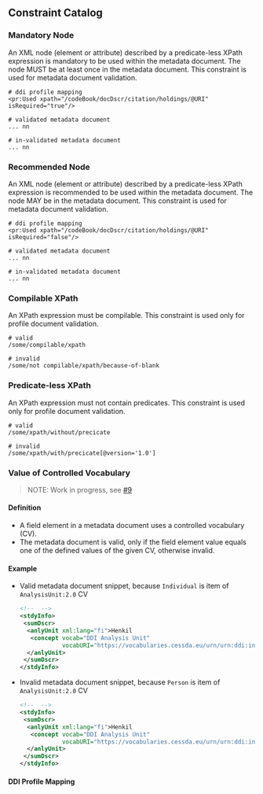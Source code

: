 ## Constraint Catalog

### Mandatory Node

An XML node (element or attribute) described by a predicate-less XPath expression is mandatory to be used within the metadata document. 
The node MUST be at least once in the metadata document. This constraint is used for metadata document validation.

```
# ddi profile mapping
<pr:Used xpath="/codeBook/docDscr/citation/holdings/@URI" isRequired="true"/>
```

```
# validated metadata document
... nn
```

```
# in-validated metadata document
... nn
```


### Recommended Node

An XML node (element or attribute) described by a predicate-less XPath expression is recommended to be used within the metadata document.
The node MAY be in the metadata document. This constraint is used for metadata document validation.

```
# ddi profile mapping
<pr:Used xpath="/codeBook/docDscr/citation/holdings/@URI" isRequired="false"/>
```

```
# validated metadata document
... nn
```

```
# in-validated metadata document
... nn
```



### Compilable XPath

An XPath expression must be compilable. This constraint is used only for profile document validation.

```
# valid
/some/compilable/xpath
```

```
# invalid
/some/not compilable/xpath/because-of-blank
```

### Predicate-less XPath

An XPath expression must not contain predicates. This constraint is used only for profile document validation.

```
# valid
/some/xpath/without/precicate
```

```
# invalid
/some/xpath/with/precicate[@version='1.0']
```

### Value of Controlled Vocabulary 

> NOTE: Work in progress, see [#9](https://bitbucket.org/cessda/cessda.cmv/issues/9)

#### Definition

* A field element in a metadata document uses a controlled vocabulary (CV). 
* The metadata document is valid, only if the field element value equals one of the defined values of the given CV, otherwise invalid.

#### Example
* Valid metadata document snippet, because `Individual` is item of `AnalysisUnit:2.0` CV
	```xml
	<!--  -->
	<stdyInfo>
	 <sumDscr>
	  <anlyUnit xml:lang="fi">Henkil
	   <concept vocab="DDI Analysis Unit" 
	            vocabURI="https://vocabularies.cessda.eu/urn/urn:ddi:int.ddi.cv:AnalysisUnit:2.0">Individual</concept>
	  </anlyUnit>
	 </sumDscr>
	</stdyInfo>
	```
	
* Invalid metadata document snippet, because `Person` is item of `AnalysisUnit:2.0` CV
	```xml
	<!--  -->
	<stdyInfo>
	 <sumDscr>
	  <anlyUnit xml:lang="fi">Henkil
	   <concept vocab="DDI Analysis Unit" 
	            vocabURI="https://vocabularies.cessda.eu/urn/urn:ddi:int.ddi.cv:AnalysisUnit:2.0">Person</concept>
	  </anlyUnit>
	 </sumDscr>
	</stdyInfo>
	```
	
#### DDI Profile Mapping

